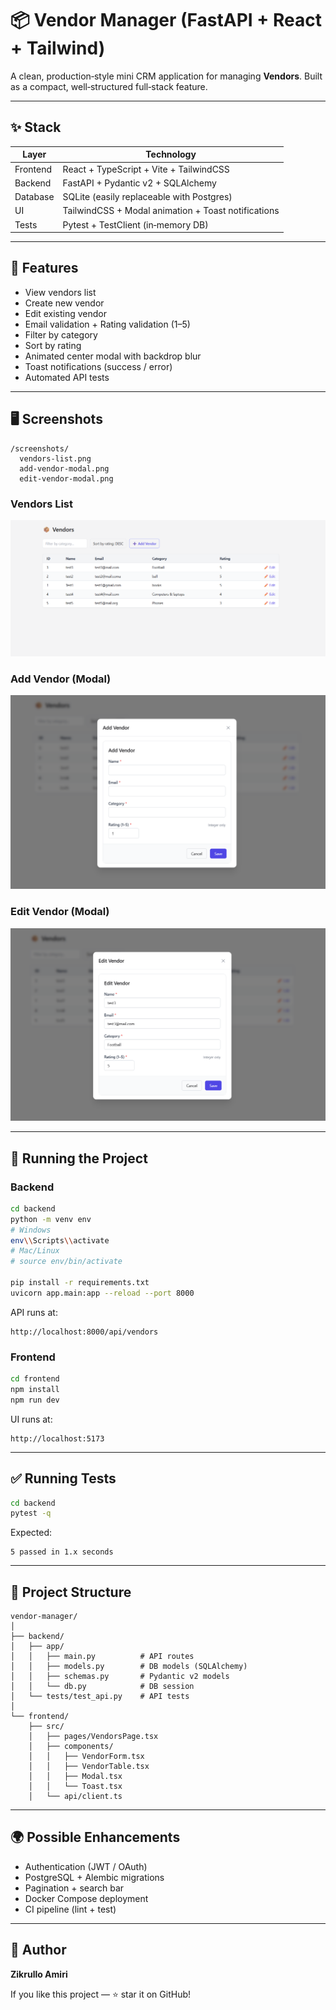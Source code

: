# 📦 Vendor Manager (FastAPI + React + Tailwind)

A clean, production‑style mini CRM application for managing **Vendors**.
Built as a compact, well‑structured full‑stack feature.

---

## ✨ Stack

| Layer | Technology |
|------|------------|
| Frontend | React + TypeScript + Vite + TailwindCSS |
| Backend | FastAPI + Pydantic v2 + SQLAlchemy |
| Database | SQLite (easily replaceable with Postgres) |
| UI | TailwindCSS + Modal animation + Toast notifications |
| Tests | Pytest + TestClient (in‑memory DB) |

---

## 🎯 Features

- View vendors list
- Create new vendor
- Edit existing vendor
- Email validation + Rating validation (1–5)
- Filter by category
- Sort by rating
- Animated center modal with backdrop blur
- Toast notifications (success / error)
- Automated API tests

---

## 🖥️ Screenshots


```
/screenshots/
  vendors-list.png
  add-vendor-modal.png
  edit-vendor-modal.png
```

### Vendors List
![Vendors List](./screenshots/vendors-list.png)

### Add Vendor (Modal)
![Add Vendor Modal](./screenshots/add-vendor-modal.png)

### Edit Vendor (Modal)
![Edit Vendor Modal](./screenshots/edit-vendor-modal.png)

---

## 🚀 Running the Project

### Backend
```bash
cd backend
python -m venv env
# Windows
env\\Scripts\\activate
# Mac/Linux
# source env/bin/activate

pip install -r requirements.txt
uvicorn app.main:app --reload --port 8000
```

API runs at:
```
http://localhost:8000/api/vendors
```

### Frontend
```bash
cd frontend
npm install
npm run dev
```

UI runs at:
```
http://localhost:5173
```

---

## ✅ Running Tests
```bash
cd backend
pytest -q
```
Expected:
```
5 passed in 1.x seconds
```

---

## 📂 Project Structure
```
vendor-manager/
│
├── backend/
│   ├── app/
│   │   ├── main.py          # API routes
│   │   ├── models.py        # DB models (SQLAlchemy)
│   │   ├── schemas.py       # Pydantic v2 models
│   │   └── db.py            # DB session
│   └── tests/test_api.py    # API tests
│
└── frontend/
    ├── src/
    │   ├── pages/VendorsPage.tsx
    │   ├── components/
    │   │   ├── VendorForm.tsx
    │   │   ├── VendorTable.tsx
    │   │   ├── Modal.tsx
    │   │   └── Toast.tsx
    │   └── api/client.ts
```

---

## 🌍 Possible Enhancements
- Authentication (JWT / OAuth)
- PostgreSQL + Alembic migrations
- Pagination + search bar
- Docker Compose deployment
- CI pipeline (lint + test)

---

## 🤝 Author
**Zikrullo Amiri**

If you like this project — ⭐ star it on GitHub!

